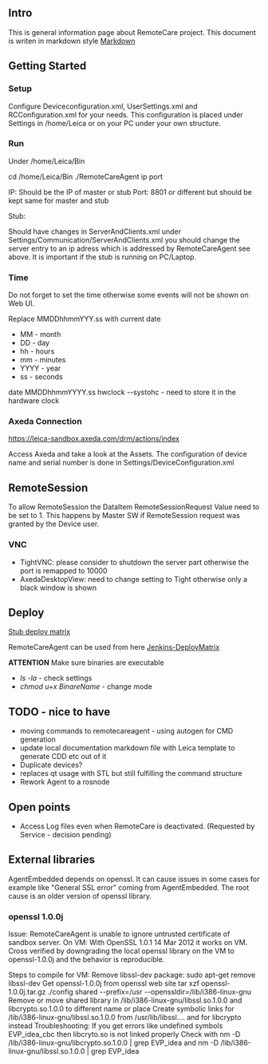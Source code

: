 ## Intro

This is general information page about RemoteCare project.
This document is writen in markdown style
[Markdown](http://lmsnus-s-gitlab.europe.leicams.com/help/markdown)

## Getting Started

### Setup

Configure Deviceconfiguration.xml, UserSettings.xml and RCConfiguration.xml for your needs.
This configuration is placed under Settings in /home/Leica or on your PC under your own structure.

### Run

Under /home/Leica/Bin

cd /home/Leica/Bin
./RemoteCareAgent ip port

IP: Should be the IP of master or stub
Port: 8801 or different but should be kept same for master and stub

Stub:

Should have changes in ServerAndClients.xml under Settings/Communication/ServerAndClients.xml you should change the server entry to an ip adress which is addressed by RemoteCareAgent see above. It is important if the stub is running on PC/Laptop.

### Time

Do not forget to set the time otherwise some events will not be shown on Web UI.

Replace MMDDhhmmYYY.ss with current date
* MM - month
* DD - day
* hh - hours
* mm - minutes
* YYYY - year
* ss  - seconds

date MMDDhhmmYYYY.ss
hwclock --systohc - need to store it in the hardware clock

### Axeda Connection

https://leica-sandbox.axeda.com/drm/actions/index

Access Axeda and take a look at the Assets. The configuration of device name and serial number is done in Settings/DeviceConfiguration.xml

## RemoteSession

To allow RemoteSession the DataItem RemoteSessionRequest Value need to be set to 1.
This happens by Master SW if RemoteSession request was granted by the Device user.

### VNC

* TightVNC: please consider to shutdown the server part otherwise the port is remapped to 10000
* AxedaDesktopView: need to change setting to Tight otherwise only a black window is shown

## Deploy

[Stub deploy matrix](https://lmsnus-s-cbs.europe.leicams.com/jenkins/view/ZDeploy/job/ColoradoDeployStubMatrix/)

RemoteCareAgent can be used from here
[Jenkins-DeployMatrix](https://lmsnus-s-cbs.europe.leicams.com/jenkins/view/ZDeploy/job/ColoradoDeployMatrix/)

__ATTENTION__ Make sure binaries are executable

* _ls -la_ - check settings
* _chmod u+x BinareName_ - change mode

## TODO - nice to have

* moving commands to remotecareagent - using autogen for CMD generation
* update local documentation markdown file with Leica template to generate CDD etc out of it
* Duplicate devices?
* replaces qt usage with STL but still fulfilling the command structure
* Rework Agent to a rosnode

## Open points

* Access Log files even when RemoteCare is deactivated. (Requested by Service - decision pending)

## External libraries

AgentEmbedded depends on openssl.
It can cause issues in some cases for example like "General SSL error" coming from AgentEmbedded. The root cause is an older version of openssl library.

### openssl 1.0.0j

Issue: RemoteCareAgent is unable to ignore untrusted certificate of sandbox server.
On VM: With OpenSSL 1.0.1 14 Mar 2012 it works on VM.
Cross verified by downgrading the local openssl library on the VM to openssl-1.0.0j and the behavior is reproducible.

Steps to compile for VM:
Remove libssl-dev package: sudo apt-get remove libssl-dev
Get openssl-1.0.0j from openssl web site
tar xzf openssl-1.0.0j.tar.gz
./config shared --prefix=/usr --openssldir=/lib/i386-linux-gnu
Remove or move shared library in /lib/i386-linux-gnu/libssl.so.1.0.0 and libcrypto.so.1.0.0 to different name or place
Create symbolic links for /lib/i386-linux-gnu/libssl.so.1.0.0 from /usr/lib/libssl.... and for libcrypto instead
Troubleshooting: If you get errors like undefined symbols EVP_idea_cbc then libcryto.so is not linked properly
Check with nm -D /lib/i386-linux-gnu/libcrypto.so.1.0.0 | grep EVP_idea and nm -D /lib/i386-linux-gnu/libssl.so.1.0.0 | grep EVP_idea
